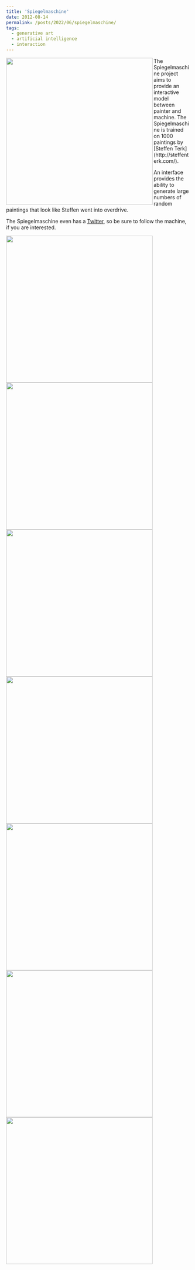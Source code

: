 ```yaml
---
title: 'Spiegelmaschine'
date: 2012-08-14
permalink: /posts/2022/06/spiegelmaschine/
tags:
  - generative art
  - artificial intelligence
  - interaction
---
```


<img align="left" src="https://alexander-hagg.github.io/images/sm01.png" width="400">
The Spiegelmaschine project aims to provide an interactive model between painter and machine. The Spiegelmaschine is trained on 1000 paintings by [Steffen Terk](http://steffenterk.com/). 

An interface provides the ability to generate large numbers of random paintings that look like Steffen went into overdrive. 

The Spiegelmaschine even has a [Twitter](https://twitter.com/spiegelmaschine), so be sure to follow the machine, if you are interested.


<img align="left" src="https://alexander-hagg.github.io/images/sm05.png" width="400">
<img align="left" src="https://alexander-hagg.github.io/images/sm06.jpeg" width="400">
<img align="left" src="https://alexander-hagg.github.io/images/sm07.jpeg" width="400">
<img align="left" src="https://alexander-hagg.github.io/images/sm08.jpeg" width="400">
<img align="left" src="https://alexander-hagg.github.io/images/sm09.jpeg" width="400">
<img align="left" src="https://alexander-hagg.github.io/images/sm10.jpeg" width="400">
<img align="left" src="https://alexander-hagg.github.io/images/sm11.png" width="400">
